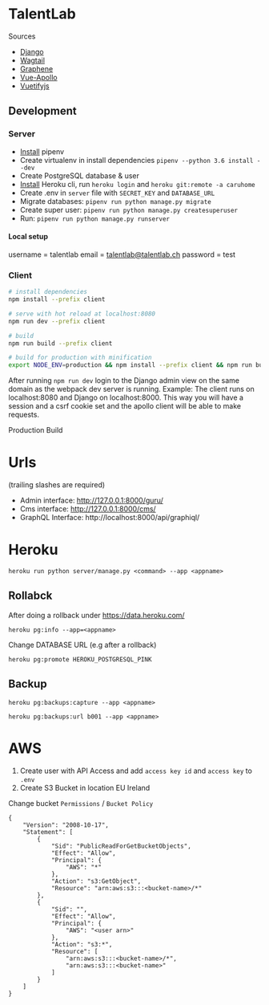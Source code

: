 # TalentLab

Sources

* [Django](https://docs.djangoproject.com/en/2.0/)
* [Wagtail](http://docs.wagtail.io/)
* [Graphene](https://github.com/graphql-python/graphene-django)
* [Vue-Apollo](https://github.com/Akryum/vue-apollo)
* [Vuetifyjs](https://vuetifyjs.com/en/getting-started/quick-start)

## Development

### Server

* [Install](https://docs.pipenv.org/#install-pipenv-today) pipenv
* Create virtualenv in install dependencies `pipenv --python 3.6 install --dev`
* Create PostgreSQL database & user
* [Install](https://devcenter.heroku.com/articles/heroku-cli#download-and-install) Heroku cli, run `heroku login` and `heroku git:remote -a caruhome`
* Create .env in `server` file with `SECRET_KEY` and `DATABASE_URL`
* Migrate databases: `pipenv run python manage.py migrate`
* Create super user: `pipenv run python manage.py createsuperuser`
* Run: `pipenv run python manage.py runserver`

#### Local setup

username = talentlab
email = talentlab@talentlab.ch
password = test

### Client

``` bash
# install dependencies
npm install --prefix client

# serve with hot reload at localhost:8080
npm run dev --prefix client

# build
npm run build --prefix client

# build for production with minification
export NODE_ENV=production && npm install --prefix client && npm run build --prefix client
```

After running `npm run dev` login to the Django admin view on the same domain as the webpack dev server is running.
Example: The client runs on localhost:8080 and Django on localhost:8000. 
This way you will have a session and a csrf cookie set and the apollo client will 
be able to make requests.

Production Build

# Urls

(trailing slashes are required)

* Admin interface: http://127.0.0.1:8000/guru/
* Cms interface: http://127.0.0.1:8000/cms/
* GraphQL Interface: http://localhost:8000/api/graphiql/

# Heroku

`heroku run python server/manage.py <command> --app <appname>`

## Rollabck

After doing a rollback under https://data.heroku.com/

`heroku pg:info --app=<appname>`

Change DATABASE URL (e.g after a rollback)

`heroku pg:promote HEROKU_POSTGRESQL_PINK`

## Backup

`heroku pg:backups:capture --app <appname>`

`heroku pg:backups:url b001 --app <appname>`

# AWS

1. Create user with API Access and add `access key id` and `access key` to `.env`
2. Create S3 Bucket in location EU Ireland

Change bucket `Permissions` / `Bucket Policy`

```
{
    "Version": "2008-10-17",
    "Statement": [
        {
            "Sid": "PublicReadForGetBucketObjects",
            "Effect": "Allow",
            "Principal": {
                "AWS": "*"
            },
            "Action": "s3:GetObject",
            "Resource": "arn:aws:s3:::<bucket-name>/*"
        },
        {
            "Sid": "",
            "Effect": "Allow",
            "Principal": {
                "AWS": "<user arn>"
            },
            "Action": "s3:*",
            "Resource": [
                "arn:aws:s3:::<bucket-name>/*",
                "arn:aws:s3:::<bucket-name>"
            ]
        }
    ]
}

```